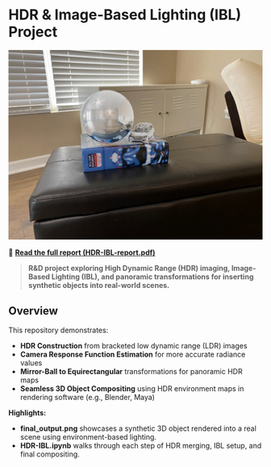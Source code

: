 # HDR & Image-Based Lighting (IBL) Project

![Final Render](./final_output.png)

📄 [**Read the full report (HDR-IBL-report.pdf)**](./HDR-IBL-report.pdf)

> **R&D project exploring High Dynamic Range (HDR) imaging, Image-Based Lighting (IBL), and panoramic transformations for inserting synthetic objects into real-world scenes.**

## Overview

This repository demonstrates:
- **HDR Construction** from bracketed low dynamic range (LDR) images
- **Camera Response Function Estimation** for more accurate radiance values
- **Mirror-Ball to Equirectangular** transformations for panoramic HDR maps
- **Seamless 3D Object Compositing** using HDR environment maps in rendering software (e.g., Blender, Maya)

**Highlights:**
- **final_output.png** showcases a synthetic 3D object rendered into a real scene using environment-based lighting.
- **HDR-IBL.ipynb** walks through each step of HDR merging, IBL setup, and final compositing.
